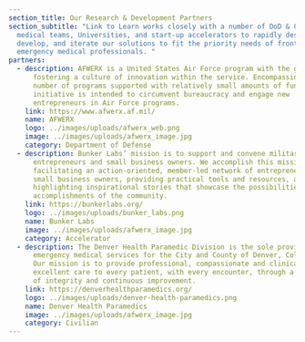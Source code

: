 ```yaml
---
section_title: Our Research & Development Partners
section_subtitle: "Link to Learn works closely with a number of DoD & Civilian
  medical teams, Universities, and start-up accelerators to rapidly design,
  develop, and iterate our solutions to fit the priority needs of front-line
  emergency medical professionals. "
partners:
  - description: AFWERX is a United States Air Force program with the goal of
      fostering a culture of innovation within the service. Encompassing a
      number of programs supported with relatively small amounts of funding, the
      initiative is intended to circumvent bureaucracy and engage new
      entrepreneurs in Air Force programs.
    link: https://www.afwerx.af.mil/
    name: AFWERX
    logo: ../images/uploads/afwerx_web.png
    image: ../images/uploads/afwerx_image.jpg
    category: Department of Defense
  - description: Bunker Labs’ mission is to support and convene military-connected
      entrepreneurs and small business owners. We accomplish this mission by
      facilitating an action-oriented, member-led network of entrepreneurs and
      small business owners, providing practical tools and resources, and
      highlighting inspirational stories that showcase the possibilities and
      accomplishments of the community.
    link: https://bunkerlabs.org/
    logo: ../images/uploads/bunker_labs.png
    name: Bunker Labs
    image: ../images/uploads/afwerx_image.jpg
    category: Accelerator
  - description: The Denver Health Paramedic Division is the sole provider of
      emergency medical services for the City and County of Denver, Colorado.
      Our mission is to provide professional, compassionate and clinically
      excellent care to every patient, with every encounter, through a culture
      of integrity and continuous improvement.
    link: https://denverhealthparamedics.org/
    logo: ../images/uploads/denver-health-paramedics.png
    name: Denver Health Paramedics
    image: ../images/uploads/afwerx_image.jpg
    category: Civilian
---
```

